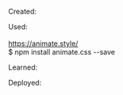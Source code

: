 Created:

Used:
<br>
<br>
https://animate.style/
<br>
$ npm install animate.css --save

Learned:

Deployed:
